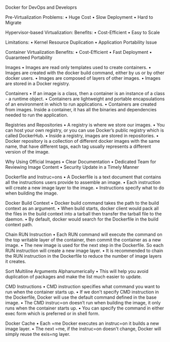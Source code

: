 Docker for DevOps and Developrs

Pre-Virtualization Problems:
• Huge Cost
• Slow Deployment
• Hard to Migrate

Hypervisor-based Virtualization:
Benefits:
• Cost-Efficient
• Easy to Scale

Limitations:
• Kernel Resource Duplication
• Application Portability Issue

Container Virtualization
Benefits:
• Cost-Efficient
• Fast Deployment
• Guaranteed Portability

Images
• Images are read only templates used to create containers.
• Images are created with the docker build command, either by us or by other docker users.
• Images are composed of layers of other images.
• Images are stored in a Docker registry.

Containers
• If an image is a class, then a container is an instance of a class - a runtime object.
• Containers are lightweight and portable encapsulations of an environment in which to run applications.
• Containers are created from images. Inside a container, it has all the binaries and dependencies needed to run the application.

Registries and Repositories
• A registry is where we store our images.
• You can host your own registry, or you can use Docker’s public registry which is called DockerHub.
• Inside a registry, images are stored in repositories.
• Docker repository is a collection of different docker images with the same name, that have different tags, each tag usually represents a different version of the image.

Why Using Official Images
• Clear Documentation
• Dedicated Team for Reviewing Image Content
• Security Update in a Timely Manner

Dockerfile and Instruc=ons
• A Dockerfile is a text document that contains all the instructions users provide to assemble an image.
• Each instruction will create a new image layer to the image.
• Instructions specify what to do when building the image.

Docker Build Context
• Docker build command takes the path to the build context as an argument.
• When build starts, docker client would pack all the files in the build context into a tarball then transfer the tarball file to the daemon.
• By default, docker would search for the Dockerfile in the build context path.

Chain RUN Instruction
• Each RUN command will execute the command on the top writable layer of the container, then commit the container as a new image.
• The new image is used for the next step in the Dockerfile. So each RUN instruction will create a new image layer.
• It is recommended to chain the RUN instruction in the Dockerfile to reduce the number of image layers it creates.

Sort Multiline Arguments Alphanumerically
• This will help you avoid duplication of packages and make the list much easier to update.

CMD Instructions
• CMD instruction specifies what command you want to run when the container starts up.
• If we don't specify CMD instruction in the Dockerfile, Docker will use the default command defined in the base image.
• The CMD instruc=on doesn’t run when building the image, it only runs when the container starts up.
• You can specify the command in either exec form which is preferred or in shell form.

Docker Cache
• Each =me Docker executes an instruc=on it builds a new image layer.
• The next =me, if the instruc=on doesn't change, Docker will simply reuse
the exis=ng layer.
